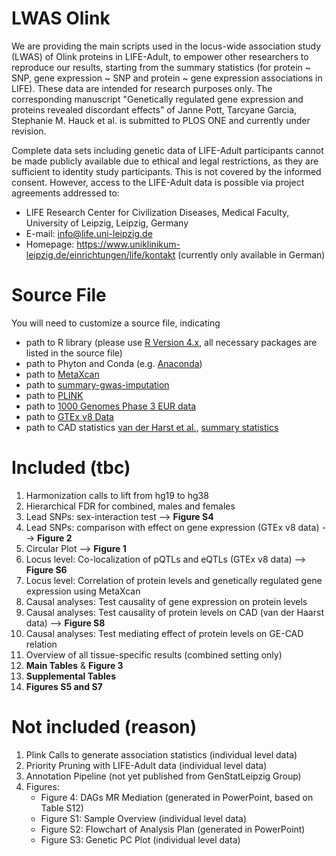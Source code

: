 # LWAS Olink

We are providing the main scripts used in the locus-wide association study (LWAS) of Olink proteins in LIFE-Adult, to empower other researchers to reproduce our results, starting from the summary statistics (for protein ~ SNP, gene expression ~ SNP and protein ~ gene expression associations in LIFE). These data are intended for research purposes only. The corresponding manuscript "Genetically regulated gene expression and proteins revealed discordant effects" of Janne Pott, Tarcyane Garcia, Stephanie M. Hauck et al. is submitted to PLOS ONE and currently under revision. 

Complete data sets including genetic data of LIFE-Adult participants cannot be made publicly available due to ethical and legal restrictions, as they are sufficient to identity study participants. This is not covered by the informed consent. However, access to the LIFE-Adult data is possible via project agreements addressed to:

-   LIFE Research Center for Civilization Diseases, Medical Faculty, University of Leipzig, Leipzig, Germany
-   E-mail: [info\@life.uni-leipzig.de](mailto:info@life.uni-leipzig.de)
-   Homepage: <https://www.uniklinikum-leipzig.de/einrichtungen/life/kontakt> (currently only available in German)


# Source File

You will need to customize a source file, indicating

-   path to R library (please use [R Version 4.x](https://cran.r-project.org/), all necessary packages are listed in the source file)
-   path to Phyton and Conda (e.g. [Anaconda](https://www.anaconda.com/products/individual))
-   path to [MetaXcan](https://github.com/hakyimlab/MetaXcan)
-   path to [summary-gwas-imputation](https://github.com/hakyimlab/summary-gwas-imputation)
-   path to [PLINK](https://www.cog-genomics.org/plink/2.0/)
-   path to [1000 Genomes Phase 3 EUR data](https://www.internationalgenome.org/data-portal/data-collection/phase-3)
-   path to [GTEx v8 Data](https://gtexportal.org/home/protectedDataAccess)
-   path to CAD statistics [van der Harst et al.](https://www.ahajournals.org/doi/10.1161/CIRCRESAHA.117.312086?url_ver=Z39.88-2003&rfr_id=ori:rid:crossref.org&rfr_dat=cr_pub%20%200pubmed), [summary statistics](https://data.mendeley.com/datasets/gbbsrpx6bs/1)

# Included (tbc)

1) Harmonization calls to lift from hg19 to hg38 
2) Hierarchical FDR for combined, males and females 
3) Lead SNPs: sex-interaction test --> **Figure S4** 
4) Lead SNPs: comparison with effect on gene expression (GTEx v8 data) --> **Figure 2** 
5) Circular Plot --> **Figure 1** 
6) Locus level: Co-localization of pQTLs and eQTLs (GTEx v8 data) --> **Figure S6** 
7) Locus level: Correlation of protein levels and genetically regulated gene expression using MetaXcan 
8) Causal analyses: Test causality of gene expression on protein levels 
9) Causal analyses: Test causality of protein levels on CAD (van der Haarst data) --> **Figure S8** 
10) Causal analyses: Test mediating effect of protein levels on GE-CAD relation
11) Overview of all tissue-specific results (combined setting only)
12) **Main Tables** & **Figure 3**
13) **Supplemental Tables**
14) **Figures S5 and S7**

# Not included (reason)

1) Plink Calls to generate association statistics (individual level data) 
2) Priority Pruning with LIFE-Adult data (individual level data) 
3) Annotation Pipeline (not yet published from GenStatLeipzig Group) 
4) Figures: 
    * Figure 4: DAGs MR Mediation (generated in PowerPoint, based on Table S12) 
    * Figure S1: Sample Overview (individual level data) 
    * Figure S2: Flowchart of Analysis Plan (generated in PowerPoint) 
    * Figure S3: Genetic PC Plot (individual level data)

